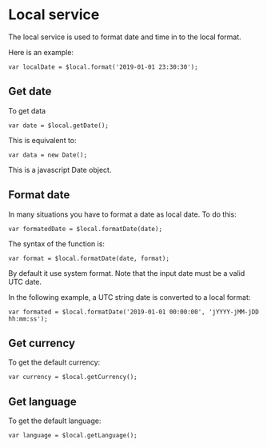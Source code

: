 # Local service

The local service is used to format date and time in to the local format. 

Here is an example:

	var localDate = $local.format('2019-01-01 23:30:30');

## Get date

To get data 

	var date = $local.getDate();
	
This is equivalent to:

	var data = new Date();

This is a javascript Date object.

## Format date

In many situations you have to format a date as local date. To do this:

	var formatedDate = $local.formatDate(date);

The syntax of the function is:

	var format = $local.formatDate(date, format);

By default it use system format. Note that the input date must be a valid UTC date.

In the following example, a UTC string date is converted to a local format:

	var formated = $local.formatDate('2019-01-01 00:00:00', 'jYYYY-jMM-jDD hh:mm:ss');

## Get currency

To get the default currency:

	var currency = $local.getCurrency();

## Get language


To get the default language:

	var language = $local.getLanguage();
